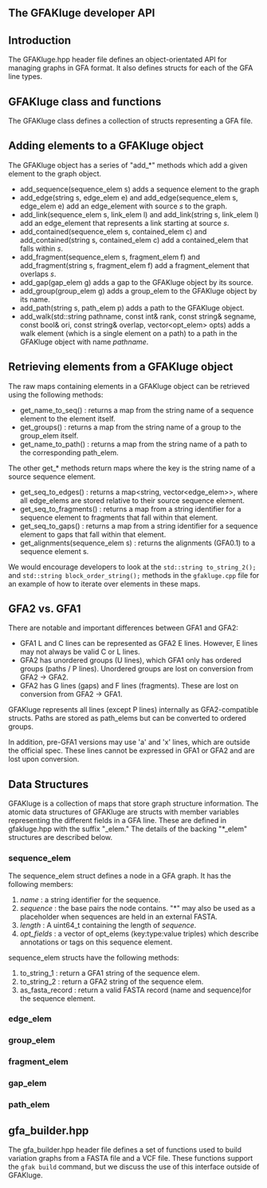 The GFAKluge developer API
----------------------------

## Introduction
The GFAKluge.hpp header file defines an object-orientated API for managing graphs in GFA format. It also defines structs for each of the GFA line types.

## GFAKluge class and functions
The GFAKluge class defines a collection of structs representing a GFA file.

## Adding elements to a GFAKluge object
The GFAKluge object has a series of "add\_\*" methods which add a given element to the graph object.

- add\_sequence(sequence\_elem s) adds a sequence element to the graph
- add\_edge(string s, edge\_elem e) and add\_edge(sequence\_elem s, edge\_elem e) add an
  edge\_element with source *s* to the graph.
- add\_link(sequence\_elem s, link\_elem l) and add\_link(string s, link\_elem l) add an
  edge\_element that represents a link starting at source *s*.
- add\_contained(sequence\_elem s, contained\_elem c) and add\_contained(string s, contained\_elem c) add a contained\_elem that falls within *s*.
- add\_fragment(sequence\_elem s, fragment\_elem f) and add\_fragment(string s, fragment\_elem f) add
  a fragment\_element that overlaps *s*.
- add\_gap(gap\_elem g) adds a gap to the GFAKluge object by its source.
- add\_group(group\_elem g) adds a group\_elem to the GFAKluge object by its name.
- add\_path(string s, path\_elem p) adds a path to the GFAKluge object.
- add\_walk(std::string pathname, const int& rank, const string& segname, const bool& ori, const string& overlap, vector\<opt\_elem\> opts) adds a walk element (which is a single element on a path) to  a path in the GFAKluge object with name *pathname*.

## Retrieving elements from a GFAKluge object
The raw maps containing elements in a GFAKluge object can be retrieved using the following methods:

- get\_name\_to\_seq() : returns a map from the string name of a sequence element to the element itself.
- get\_groups() : returns a map from the string name of a group to the group\_elem itself.
- get\_name\_to\_path() : returns a map from the string name of a path to the corresponding path\_elem.

The other get\_\* methods return maps where the key is the string name of a source sequence element.  
- get\_seq\_to\_edges() : returns a map\<string, vector\<edge_elem\>\>, where all edge\_elems are stored relative to their source sequence element.
- get\_seq\_to\_fragments() : returns a map from a string identifier for a sequence element to fragments that fall within that element.
- get\_seq\_to\_gaps() : returns a map from a string identifier for a sequence element to gaps that fall within that element.
- get\_alignments(sequence\_elem s) : returns the alignments (GFA0.1) to a sequence element s.


We would encourage developers to look at the `std::string to_string_2();` and `std::string block_order_string();` methods in the `gfakluge.cpp` file for an example of how to iterate over elements in these maps.


## GFA2 vs. GFA1
There are notable and important differences between GFA1 and GFA2:
  - GFA1 L and C lines can be represented as GFA2 E lines. However, E lines may not always
  be valid C or L lines.
  - GFA2 has unordered groups (U lines), which GFA1 only has ordered groups (paths / P lines).
  Unordered groups are lost on conversion from GFA2 -> GFA2.
  - GFA2 has G lines (gaps) and F lines (fragments). These are lost on conversion from
  GFA2 -> GFA1.
  
GFAKluge represents all lines (except P lines) internally as GFA2-compatible structs. Paths
are stored as path\_elems but can be converted to ordered groups.

In addition, pre-GFA1 versions may use 'a' and 'x' lines, which are outside the official spec.
These lines cannot be expressed in GFA1 or GFA2 and are lost upon conversion.


## Data Structures
GFAKluge is a collection of maps that store graph structure information. The atomic data structures
of GFAKluge are structs with member variables representing the different fields in a GFA line. These
are defined in gfakluge.hpp with the suffix "\_elem."
The details of the backing "\*\_elem" structures are described below.

### sequence\_elem
The sequence\_elem struct defines a node in a GFA graph. It has the following members:
  1. *name* : a string identifier for the sequence.
  2. *sequence* : the base pairs the node contains. "\*" may also be used as a placeholder when sequences are held in an external FASTA.
  3. *length* : A uint64_t containing the length of *sequence*.
  4. *opt_fields* : a vector of opt\_elems (key:type:value triples) which describe annotations or tags on this sequence element.
  
  sequence\_elem structs have the following methods:
  1. to\_string\_1 : return a GFA1 string of the sequence elem.
  2. to\_string\_2 : return a GFA2 string of the sequence elem.
  3. as\_fasta\_record : return a valid FASTA record (name and sequence)for the sequence element.

### edge\_elem

### group\_elem

### fragment\_elem

### gap\_elem

### path\_elem

## gfa\_builder.hpp
The gfa\_builder.hpp header file defines a set of functions used to build variation graphs
from a FASTA file and a VCF file. These functions support the `gfak build` command, but we
discuss the use of this interface outside of GFAKluge.
